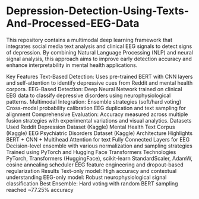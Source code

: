 # Depression-Detection-Using-Texts-And-Processed-EEG-Data
This repository contains a multimodal deep learning framework that integrates social media text analysis and clinical EEG signals to detect signs of depression. By combining Natural Language Processing (NLP) and neural signal analysis, this approach aims to improve early detection accuracy and enhance interpretability in mental health applications.

Key Features
Text-Based Detection: Uses pre-trained BERT with CNN layers and self-attention to identify depressive cues from Reddit and mental health corpora.
EEG-Based Detection: Deep Neural Network trained on clinical EEG data to classify depressive disorders using neurophysiological patterns.
Multimodal Integration:
Ensemble strategies (soft/hard voting)
Cross-modal probability calibration
EEG duplication and text sampling for alignment
Comprehensive Evaluation: Accuracy measured across multiple fusion strategies with experimental variations and visual analytics.
Datasets Used
Reddit Depression Dataset (Kaggle)
Mental Health Text Corpus (Kaggle)
EEG Psychiatric Disorders Dataset (Kaggle)
Architecture Highlights
BERT + CNN + Multihead Attention for text
Fully Connected Layers for EEG
Decision-level ensemble with various normalization and sampling strategies
Trained using PyTorch and Hugging Face Transformers
Technologies
PyTorch, Transformers (HuggingFace), scikit-learn
StandardScaler, AdamW, cosine annealing scheduler
EEG feature engineering and dropout-based regularization
Results
Text-only model: High accuracy and contextual understanding
EEG-only model: Robust neurophysiological signal classification
Best Ensemble: Hard voting with random BERT sampling reached ~77.25% accuracy
